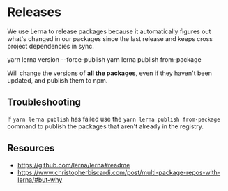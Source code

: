 # Releases

We use Lerna to release packages because it automatically figures out what's changed in our packages since the last release and keeps cross project dependencies in sync.

  yarn lerna version --force-publish
  yarn lerna publish from-package

Will change the versions of **all the packages**, even if they haven't been updated, and publish them
to npm.

## Troubleshooting

If `yarn lerna publish` has failed use the `yarn lerna publish from-package` command to publish the packages that aren't already in the registry.

## Resources

- https://github.com/lerna/lerna#readme
- https://www.christopherbiscardi.com/post/multi-package-repos-with-lerna/#but-why